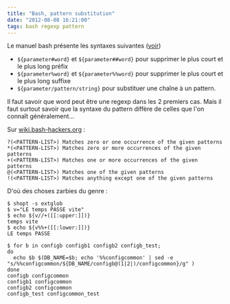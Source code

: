 ```yaml
---
title: "Bash, pattern substitution"
date: "2012-08-08 16:21:00"
tags: bash regexp pattern
---
```


Le manuel bash présente les syntaxes suivantes ([voir](http://tldp.org/LDP/abs/html/string-manipulation.html))  

- `${parameter#word}` et `${parameter##word}` pour supprimer le plus court et le plus long préfix
- `${parameter%word}` et `${parameter%%word}` pour supprimer le plus court et le plus long suffixe
- `${parameter/pattern/string}` pour substituer une chaîne à un pattern. 

Il faut savoir que word peut être une regexp dans les 2 premiers cas.  Mais il faut surtout savoir que la syntaxe du pattern diffère de celles que l'on connaît généralement...  

Sur [wiki.bash-hackers.org](http://wiki.bash-hackers.org/syntax/pattern) :  

```
?(<PATTERN-LIST>) Matches zero or one occurrence of the given patterns
*(<PATTERN-LIST>) Matches zero or more occurrences of the given patterns
+(<PATTERN-LIST>) Matches one or more occurrences of the given patterns
@(<PATTERN-LIST>) Matches one of the given patterns
!(<PATTERN-LIST>) Matches anything except one of the given patterns
```  

D'où des choses zarbies du genre :  
```
$ shopt -s extglob
$ v="LE temps PASSE vite"
$ echo ${v//+([[:upper:]])} 
temps vite
$ echo ${v%%+([[:lower:]])} 
LE temps PASSE
```

```
$ for b in configb configb1 configb2 configb_test; 
do 
  echo $b $(DB_NAME=$b; echo '%%configcommon' | sed -e "s/%%configcommon/${DB_NAME/configb@(1|2|)/configcommon}/g" )
done
configb configcommon
configb1 configcommon
configb2 configcommon
configb_test configcommon_test
```


